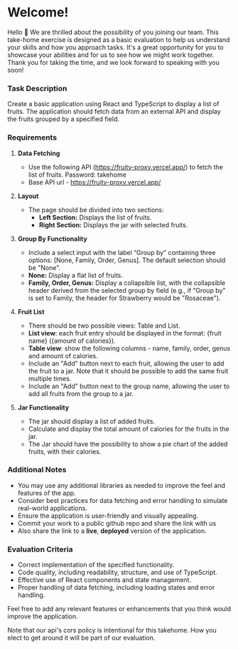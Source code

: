 # Welcome!

Hello 👋
We are thrilled about the possibility of you joining our team. This take-home exercise is designed as a basic evaluation to help us understand your skills and how you approach tasks. It's a great opportunity for you to showcase your abilities and for us to see how we might work together.
Thank you for taking the time, and we look forward to speaking with you soon!

### Task Description

Create a basic application using React and TypeScript to display a list of fruits. The application should fetch data from an external API and display the fruits grouped by a specified field.

### Requirements

1. **Data Fetching**
   - Use the following API (https://fruity-proxy.vercel.app/) to fetch the list of fruits. Password: takehome
   - Base API url - https://fruity-proxy.vercel.app/

2. **Layout**
   - The page should be divided into two sections:
     - **Left Section:** Displays the list of fruits.
     - **Right Section:** Displays the jar with selected fruits.

3. **Group By Functionality**
   - Include a select input with the label “Group by” containing three options: [None, Family, Order, Genus]. The default selection should be "None".
   - **None:** Display a flat list of fruits.
   - **Family, Order, Genus:** Display a collapsible list, with the collapsible header derived from the selected group by field (e.g., if “Group by” is set to Family, the header for Strawberry would be "Rosaceae").

4. **Fruit List**
   - There should be two possible views: Table and List.
   - **List view**: each fruit entry should be displayed in the format: {fruit name} ({amount of calories}).
   - **Table view**: show the following columns - name, family, order, genus and amount of calories.
   - Include an "Add" button next to each fruit, allowing the user to add the fruit to a jar. Note that it should be possible to add the same fruit multiple times.
   - Include an "Add" button next to the group name, allowing the user to add all fruits from the group to a jar.

6. **Jar Functionality**
   - The jar should display a list of added fruits.
   - Calculate and display the total amount of calories for the fruits in the jar.
   - The Jar should have the possibility to show a pie chart of the added fruits, with their calories.

### Additional Notes

- You may use any additional libraries as needed to improve the feel and features of the app.
- Consider best practices for data fetching and error handling to simulate real-world applications.
- Ensure the application is user-friendly and visually appealing.
- Commit your work to a public github repo and share the link with us
- Also share the link to a **live**, **deployed** version of the application.

### Evaluation Criteria

- Correct implementation of the specified functionality.
- Code quality, including readability, structure, and use of TypeScript.
- Effective use of React components and state management.
- Proper handling of data fetching, including loading states and error handling.

Feel free to add any relevant features or enhancements that you think would improve the application.

Note that our api's cors policy is intentional for this takehome. How you elect to get around it will be part of our evaluation.
